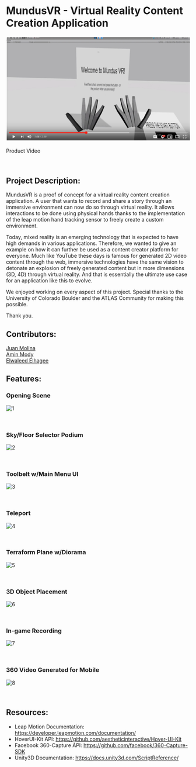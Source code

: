 # MundusVR - Virtual Reality Content Creation Application

[![IMAGE ALT TEXT](https://github.com/Jamolinaesca/Jamolinaesca.github.io/blob/master/Pictures/capture.png)](https://www.youtube.com/watch?v=Ei7oGIPAJtg&t=1s "MundusVR")

Product Video

<br>


## Project Description:

MundusVR is a proof of concept for a virtual reality content creation application. A user that wants to record and share a story through an immersive environment can now do so through virtual reality. It allows interactions to be done using physical hands thanks to the implementation of the leap motion hand tracking sensor to freely create a custom environment.

Today, mixed reality is an emerging technology that is expected to have high demands in various applications. Therefore, we wanted to give an example on how it can further be used as a content creator platform for everyone. Much like YouTube these days is famous for generated 2D video content through the web, immersive technologies have the same vision to detonate an explosion of freely generated content but in more dimensions (3D, 4D) through virtual reality. And that is essentially the ultimate use case for an application like this to evolve.

We enjoyed working on every aspect of this project. Special thanks to the University of Colorado Boulder and the ATLAS Community for making this possible.

Thank you.

## Contributors:

[Juan Molina](https://jamolinaescalante.myportfolio.com/) <br> [Amin Mody]() <br> [Elwaleed Elhagee]()

## Features:

### Opening Scene

![1](https://media.giphy.com/media/ftkFcrqX5VueRmhCD5/giphy.gif)

<br>

### Sky/Floor Selector Podium

![2](https://media.giphy.com/media/eNGFCaudCxAgLqsSMh/giphy.gif)

<br>

### Toolbelt w/Main Menu UI

![3](https://i.giphy.com/media/QAySInCLLyjTc9txcF/giphy.webp)

<br>

### Teleport

![4](https://media.giphy.com/media/iCjWksOnPhyxTpnuaN/giphy.gif)

<br>

### Terraform Plane w/Diorama

![5](https://i.giphy.com/media/YPPUpay1m5l8PmuoBR/giphy.webp)

<br>

### 3D Object Placement

![6](https://i.giphy.com/media/WrV1VsvPOlhllVw7zG/giphy.webp)

<br>

### In-game Recording

![7](https://i.giphy.com/media/TjGkmtz578PMnjbv6l/giphy.webp)

<br>

### 360 Video Generated for Mobile

![8](https://i.giphy.com/media/1X7v4DZlijDKqKkbPF/giphy.webp)

<br>

## Resources:

* Leap Motion Documentation: https://developer.leapmotion.com/documentation/
* HoverUI-Kit API: https://github.com/aestheticinteractive/Hover-UI-Kit
* Facebook 360-Capture API: https://github.com/facebook/360-Capture-SDK
* Unity3D Documentation: https://docs.unity3d.com/ScriptReference/
